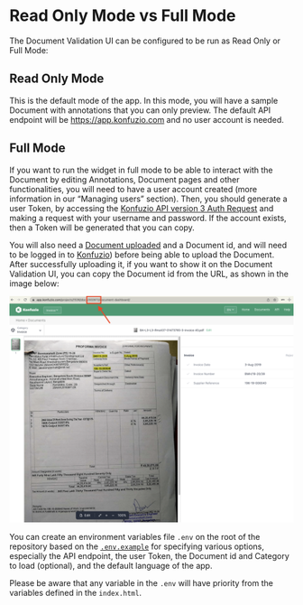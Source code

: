 # Read Only Mode vs Full Mode

The Document Validation UI can be configured to be run as Read Only or Full Mode:

## Read Only Mode

This is the default mode of the app. In this mode, you will have a sample Document with annotations that you can only preview. The default API endpoint will be https://app.konfuzio.com and no user account is needed.

## Full Mode

If you want to run the widget in full mode to be able to interact with the Document by editing Annotations, Document pages and other functionalities, you will need to have a user account created (more information in our “Managing users” section). Then, you should generate a user Token, by accessing the [Konfuzio API version 3 Auth Request](https://app.konfuzio.com/v3/swagger/) and making a request with your username and password. If the account exists, then a Token will be generated that you can copy.

You will also need a [Document uploaded](https://app.konfuzio.com/v3/swagger/#/documents/documents_create) and a Document id, and will need to be logged in to [Konfuzio](https://app.konfuzio.com/)) before being able to upload the Document. After successfully uploading it, if you want to show it on the Document Validation UI, you can copy the Document id from the URL, as shown in the image below:

![docid.png](./images/docid.png)

You can create an environment variables file `.env` on the root of the repository based on the [`.env.example`](https://github.com/konfuzio-ai/konfuzio-capture-vue/blob/main/.env.example) for specifying various options, especially the API endpoint, the user Token, the Document id and Category to load (optional), and the default language of the app.

Please be aware that any variable in the `.env` will have priority from the variables defined in the `index.html`.
